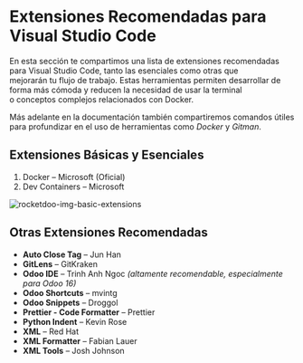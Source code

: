 # Extensiones Recomendadas para Visual Studio Code

En esta sección te compartimos una lista de extensiones recomendadas para Visual Studio Code, tanto las esenciales como otras que  
mejorarán tu flujo de trabajo. Estas herramientas permiten desarrollar de forma más cómoda y reducen la necesidad de usar la terminal  
o conceptos complejos relacionados con Docker.

Más adelante en la documentación también compartiremos comandos útiles para profundizar en el uso de herramientas como *Docker* y *Gitman*.

## Extensiones Básicas y Esenciales

1. Docker – Microsoft (Oficial)  
2. Dev Containers – Microsoft

![rocketdoo-img-basic-extensions](../img/rocketdoo-docs-basic-extensions.png)

## Otras Extensiones Recomendadas

- **Auto Close Tag** – Jun Han  
- **GitLens** – GitKraken  
- **Odoo IDE** – Trinh Anh Ngoc *(altamente recomendable, especialmente para Odoo 16)*  
- **Odoo Shortcuts** – mvintg  
- **Odoo Snippets** – Droggol  
- **Prettier - Code Formatter** – Prettier  
- **Python Indent** – Kevin Rose  
- **XML** – Red Hat  
- **XML Formatter** – Fabian Lauer  
- **XML Tools** – Josh Johnson

